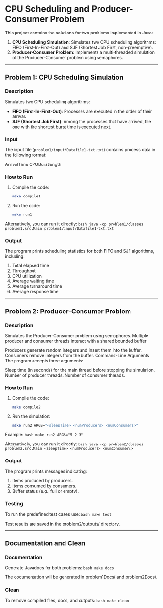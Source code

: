 # CPU Scheduling and Producer-Consumer Problem

This project contains the solutions for two problems implemented in Java:

1. **CPU Scheduling Simulation**: Simulates two CPU scheduling algorithms: FIFO (First-In-First-Out) and SJF (Shortest Job First, non-preemptive).
2. **Producer-Consumer Problem**: Implements a multi-threaded simulation of the Producer-Consumer problem using semaphores.


---

## Problem 1: CPU Scheduling Simulation

### Description
Simulates two CPU scheduling algorithms:
- **FIFO (First-In-First-Out)**: Processes are executed in the order of their arrival.
- **SJF (Shortest Job First)**: Among the processes that have arrived, the one with the shortest burst time is executed next.

### Input
The input file (`problem1/input/Datafile1-txt.txt`) contains process data in the following format: 

ArrivalTime CPUBurstlength

### How to Run
1. Compile the code:
   ```bash
   make compile1

2. Run the code:
    ```bash
    make run1

Alternatively, you can run it directly:
    ```bash
    java -cp problem1/classes problem1.src.Main problem1/input/Datafile1-txt.txt
    ```

### Output
The program prints scheduling statistics for both FIFO and SJF algorithms, including:

1. Total elapsed time
2. Throughput
3. CPU utilization
4. Average waiting time
5. Average turnaround time
6. Average response time

---

## Problem 2: Producer-Consumer Problem

### Description
Simulates the Producer-Consumer problem using semaphores. Multiple producer and consumer threads interact with a shared bounded buffer:

Producers generate random integers and insert them into the buffer.
Consumers remove integers from the buffer.
Command-Line Arguments
The program accepts three arguments:

Sleep time (in seconds) for the main thread before stopping the simulation.
Number of producer threads.
Number of consumer threads.

### How to Run
1. Compile the code:
    ```bash
    make compile2

2. Run the simulation:
    ```bash
    make run2 ARGS="<sleepTime> <numProducers> <numConsumers>"

Example:
    ```bash
    make run2 ARGS="5 2 3"
    ```

Alternatively, you can run it directly:
    ```bash
    java -cp problem2/classes problem2.src.Main <sleepTime> <numProducers> <numConsumers>
    ```

### Output
The program prints messages indicating:

1. Items produced by producers.
2. Items consumed by consumers.
3. Buffer status (e.g., full or empty).

### Testing

To run the predefined test cases use:
    ```bash
    make test
    ```

Test results are saved in the problem2/outputs/ directory.

---

## Documentation and Clean

### Documentation
Generate Javadocs for both problems:
    ```bash
    make docs
    ```

The documentation will be generated in problem1Docs/ and problem2Docs/.
    
### Clean
To remove compiled files, docs, and outputs:
    ```bash
    make clean
    ```
